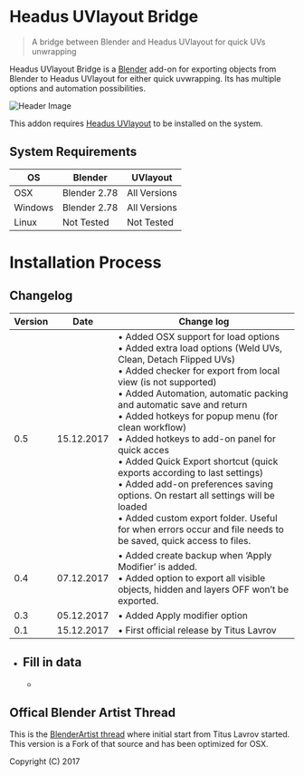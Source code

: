 # Headus UVlayout Bridge

>A bridge between Blender and Headus UVlayout for quick UVs unwrapping

Headus UVlayout Bridge is a [Blender](https://www.blender.org) add-on for exporting objects from Blender to Headus UVlayout for either quick uvwrapping. Its has multiple options and automation possibilities.

![Header Image](https://github.com/schroef/uvlayout_bridge/blob/master/wiki/images/suzanne-header-image.jpg)

This addon requires [Headus UVlayout](https://www.uvlayout.com/) to be installed on the system.


## System Requirements

| **OS** | **Blender** | **UVlayout** |
| ------------- | ------------- | ------------- |
| OSX | Blender 2.78 | All Versions |
| Windows | Blender 2.78 | All Versions |
| Linux | Not Tested | Not Tested |


# Installation Process


## Changelog

| **Version** | **Date** | **Change log** |
| ------------- | ------------- | ------------- |
| 0.5 | 15.12.2017 | • Added OSX support for load options <br>• Added extra load options (Weld UVs, Clean, Detach Flipped UVs)<br>• Added checker for export from local view (is not supported)<br>• Added Automation, automatic packing and automatic save and return<br>• Added hotkeys for popup menu (for clean workflow)<br>• Added hotkeys to add-on panel for quick acces<br>• Added Quick Export shortcut (quick exports according to last settings)<br>• Added add-on preferences saving options. On restart all settings will be loaded<br>• Added custom export folder. Useful for when errors occur and file needs to be saved, quick access to files.
| 0.4 | 07.12.2017 | • Added create backup when ‘Apply Modifier’ is added. <br>• Added option to export all visible objects, hidden and layers OFF won’t be exported.
| 0.3 | 05.12.2017 | • Added Apply modifier option
| 0.1 | 15.12.2017 | • First official release by Titus Lavrov

- Fill in data
    -
    -

## Offical Blender Artist Thread
This is the [BlenderArtist thread](https://blenderartists.org/forum/showthread.php?441849-Add-on-Blender-lt-gt-UVLayout-bridge) where initial start from Titus Lavrov started. This version is a Fork of that source and has been optimized for OSX.

Copyright (C) 2017
